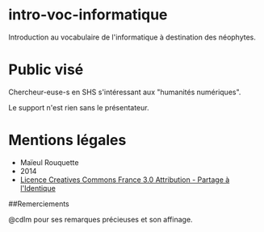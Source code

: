 intro-voc-informatique
======================

Introduction au vocabulaire de l'informatique à destination des néophytes. 

# Public visé

Chercheur-euse-s en SHS s'intéressant aux "humanités numériques".

Le support n'est rien sans le présentateur.

# Mentions légales

- Maïeul Rouquette 
- 2014 
- [Licence Creatives Commons France 3.0 Attribution - Partage à l'Identique](https://creativecommons.org/licenses/by-sa/3.0/fr/)

##Remerciements

@cdlm pour ses remarques précieuses et son affinage.
